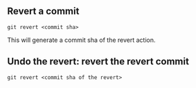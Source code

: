 
## Revert a commit

```
git revert <commit sha>
```

This will generate a commit sha of the revert action.

## Undo the revert: revert the revert commit

```
git revert <commit sha of the revert>
```